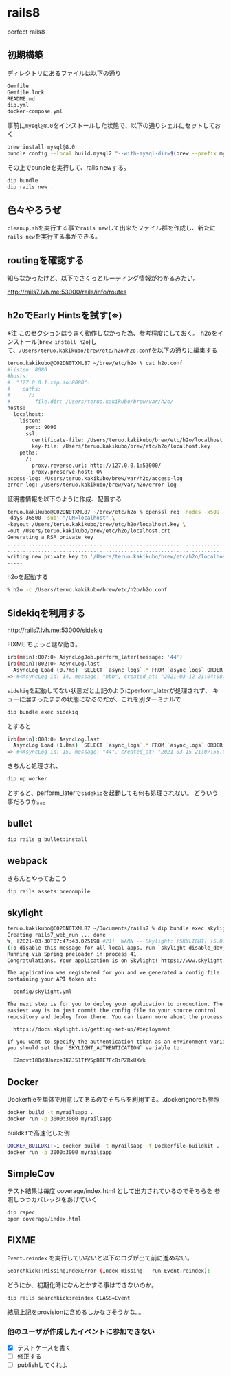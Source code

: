 # rails8

perfect rails8

## 初期構築

ディレクトリにあるファイルは以下の通り

```bash
Gemfile
Gemfile.lock
README.md
dip.yml
docker-compose.yml
```

事前に`mysql@8.0`をインストールした状態で、以下の通りシェルにセットしておく

```bash
brew install mysql@8.0
bundle config --local build.mysql2 "--with-mysql-dir=$(brew --prefix mysql@8.0)"
```

その上でbundleを実行して、rails newする。

```bash
dip bundle
dip rails new .
```

## 色々やろうぜ

`cleanup.sh`を実行する事で`rails new`して出来たファイル群を作成し、新たに`rails new`を実行する事ができる。

## routingを確認する

知らなかったけど、以下でさくっとルーティング情報がわかるみたい。

<http://rails7.lvh.me:53000/rails/info/routes>

## h2oでEarly Hintsを試す(※)

※注 このセクションはうまく動作しなかった為、参考程度にしておく。
h2oをインストール(`brew install h2o`)して、`/Users/teruo.kakikubo/brew/etc/h2o/h2o.conf`を以下の通りに編集する

```bash
teruo.kakikubo@C02DN0TXML87 ~/brew/etc/h2o % cat h2o.conf
#listen: 8080
#hosts:
#  "127.0.0.1.xip.io:8080":
#    paths:
#      /:
#        file.dir: /Users/teruo.kakikubo/brew/var/h2o/
hosts:
  localhost:
    listen:
      port: 9090
      ssl:
        certificate-file: /Users/teruo.kakikubo/brew/etc/h2o/localhost.crt
        key-file: /Users/teruo.kakikubo/brew/etc/h2o/localhost.key
    paths:
      /:
        proxy.reverse.url: http://127.0.0.1:53000/
        proxy.preserve-host: ON
access-log: /Users/teruo.kakikubo/brew/var/h2o/access-log
error-log: /Users/teruo.kakikubo/brew/var/h2o/error-log
```

証明書情報を以下のように作成、配置する

```bash
teruo.kakikubo@C02DN0TXML87 ~/brew/etc/h2o % openssl req -nodes -x509 -new \
-days 36500 -subj "/CN=localhost" \
-keyout /Users/teruo.kakikubo/brew/etc/h2o/localhost.key \
-out /Users/teruo.kakikubo/brew/etc/h2o/localhost.crt
Generating a RSA private key
..............................................................................................+++++
............................................................................+++++
writing new private key to '/Users/teruo.kakikubo/brew/etc/h2o/localhost.key'
-----
```

h2oを起動する

```bash
% h2o -c /Users/teruo.kakikubo/brew/etc/h2o/h2o.conf
```

## Sidekiqを利用する

<http://rails7.lvh.me:53000/sidekiq>

FIXME ちょっと謎な動き。

```bash
irb(main):007:0> AsyncLogJob.perform_later(message: '44')
irb(main):002:0> AsyncLog.last
  AsyncLog Load (0.7ms)  SELECT `async_logs`.* FROM `async_logs` ORDER BY `async_logs`.`id` DESC LIMIT 1
=> #<AsyncLog id: 14, message: "bbb", created_at: "2021-03-12 21:04:08.776910000 +0000", updated_at: "2021-03-12 21:04:08.776910000 +0000">
```

`sidekiq`を起動してない状態だと上記のようにperform_laterが処理されず、
キューに溜まったままの状態になるのだが、これを別ターミナルで

```bash
dip bundle exec sidekiq
```

とすると

```bash
irb(main):008:0> AsyncLog.last
  AsyncLog Load (1.0ms)  SELECT `async_logs`.* FROM `async_logs` ORDER BY `async_logs`.`id` DESC LIMIT 1
=> #<AsyncLog id: 15, message: "44", created_at: "2021-03-15 21:07:55.098130000 +0000", updated_at: "2021-03-15 21:07:55.098130000 +0000">
```

きちんと処理され、

```bash
dip up worker
```

とすると、perform_laterで`sidekiq`を起動しても何も処理されない。
どういう事だろうか。。。

## bullet

```bash
dip rails g bullet:install
```

## webpack

きちんとやっておこう

```bash
dip rails assets:precompile
```

## skylight

```bash
teruo.kakikubo@C02DN0TXML87 ~/Documents/rails7 % dip bundle exec skylight setup wfY88nn7tx0p
Creating rails7_web_run ... done
W, [2021-03-30T07:47:43.025198 #21]  WARN -- Skylight: [SKYLIGHT] [5.0.1] Running Skylight in development mode. No data will be reported until you deploy your app.
(To disable this message for all local apps, run `skylight disable_dev_warning`.)
Running via Spring preloader in process 41
Congratulations. Your application is on Skylight! https://www.skylight.io

The application was registered for you and we generated a config file
containing your API token at:

  config/skylight.yml

The next step is for you to deploy your application to production. The
easiest way is to just commit the config file to your source control
repository and deploy from there. You can learn more about the process at:

  https://docs.skylight.io/getting-set-up/#deployment

If you want to specify the authentication token as an environment variable,
you should set the `SKYLIGHT_AUTHENTICATION` variable to:

  E2movt18Qd0UnzxeJKZJ51TfV5pBTE7FcBiPZRxUXWk
```

## Docker

Dockerfileを単体で用意してあるのでそちらを利用する。.dockerignoreも参照

```bash
docker build -t myrailsapp .
docker run -p 3000:3000 myrailsapp
```

buildkitで高速化した例

```bash
DOCKER_BUILDKIT=1 docker build -t myrailsapp -f Dockerfile-buildkit .
docker run -p 3000:3000 myrailsapp
```

## SimpleCov

テスト結果は毎度 coverage/index.html として出力されているのでそちらを
参照しつつカバレッジをあげていく

```bash
dip rspec
open coverage/index.html
```

## FIXME

`Event.reindex` を実行していないと以下のログが出て前に進めない。

```bash
Searchkick::MissingIndexError (Index missing - run Event.reindex):
```

どうにか、初期化時になんとかする事はできないのか。

```bash
dip rails searchkick:reindex CLASS=Event
```

結局上記をprovisionに含めるしかなさそうかな。。

### 他のユーザが作成したイベントに参加できない

- [x] テストケースを書く
- [ ] 修正する
- [ ] publishしてくれよ
